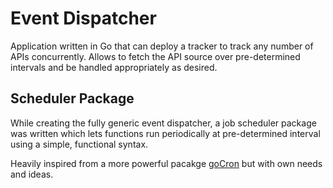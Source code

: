 # Event Dispatcher

Application written in Go that can deploy a tracker to track any number of APIs concurrently.
Allows to fetch the API source over pre-determined intervals and be handled appropriately as desired.

## Scheduler Package

While creating the fully generic event dispatcher, a job scheduler package was written which lets functions run periodically at pre-determined interval using a simple, functional syntax.

Heavily inspired from a more powerful pacakge [goCron](https://github.com/jasonlvhit/gocron) but with own needs and ideas. 